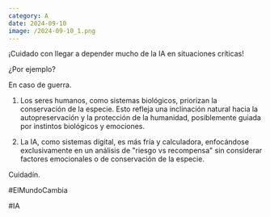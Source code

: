 ```yaml
--- 
category: A 
date: 2024-09-10 
image: /2024-09-10_1.png 
--- 
```


¡Cuidado con llegar a depender mucho de la IA en situaciones críticas!

¿Por ejemplo?

En caso de guerra. 

1) Los seres humanos, como sistemas biológicos, priorizan la conservación de la especie. Esto refleja una inclinación natural hacia la autopreservación y la protección de la humanidad, posiblemente guiada por instintos biológicos y emociones.

2) La IA, como sistemas digital, es más fría y calculadora, enfocándose exclusivamente en un análisis de "riesgo vs recompensa" sin considerar factores emocionales o de conservación de la especie.

Cuidadín.

#ElMundoCambia

#IA